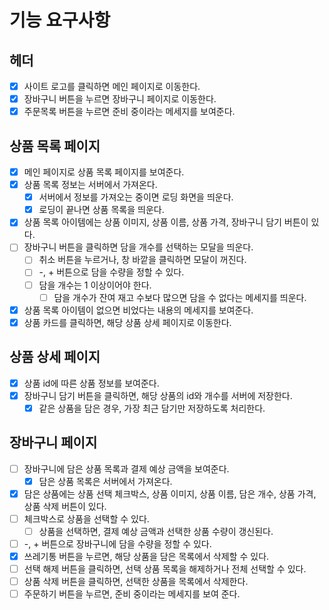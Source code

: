 # 기능 요구사항

## 헤더

- [x] 사이트 로고를 클릭하면 메인 페이지로 이동한다.
- [x] 장바구니 버튼을 누르면 장바구니 페이지로 이동한다.
- [x] 주문목록 버튼을 누르면 준비 중이라는 메세지를 보여준다.

## 상품 목록 페이지

- [x] 메인 페이지로 상품 목록 페이지를 보여준다.
- [x] 상품 목록 정보는 서버에서 가져온다.
  - [x] 서버에서 정보를 가져오는 중이면 로딩 화면을 띄운다.
  - [x] 로딩이 끝나면 상품 목록을 띄운다.
- [x] 상품 목록 아이템에는 상품 이미지, 상품 이름, 상품 가격, 장바구니 담기 버튼이 있다.
- [ ] 장바구니 버튼을 클릭하면 담을 개수를 선택하는 모달을 띄운다.
  - [ ] 취소 버튼을 누르거나, 창 바깥을 클릭하면 모달이 꺼진다.
  - [ ] -, + 버튼으로 담을 수량을 정할 수 있다.
  - [ ] 담을 개수는 1 이상이어야 한다.
    - [ ] 담을 개수가 잔여 재고 수보다 많으면 담을 수 없다는 메세지를 띄운다.
- [x] 상품 목록 아이템이 없으면 비었다는 내용의 메세지를 보여준다.
- [x] 상품 카드를 클릭하면, 해당 상품 상세 페이지로 이동한다.

## 상품 상세 페이지

- [x] 상품 id에 따른 상품 정보를 보여준다.
- [x] 장바구니 담기 버튼을 클릭하면, 해당 상품의 id와 개수를 서버에 저장한다.
  - [x] 같은 상품을 담은 경우, 가장 최근 담기만 저장하도록 처리한다.

## 장바구니 페이지

- [ ] 장바구니에 담은 상품 목록과 결제 예상 금액을 보여준다.
  - [x] 담은 상품 목록은 서버에서 가져온다.
- [x] 담은 상품에는 상품 선택 체크박스, 상품 이미지, 상품 이름, 담은 개수, 상품 가격, 상품 삭제 버튼이 있다.
- [ ] 체크박스로 상품을 선택할 수 있다.
  - [ ] 상품을 선택하면, 결제 예상 금액과 선택한 상품 수량이 갱신된다.
- [ ] -, + 버튼으로 장바구니에 담을 수량을 정할 수 있다.
- [x] 쓰레기통 버튼을 누르면, 해당 상품을 담은 목록에서 삭제할 수 있다.
- [ ] 선택 해제 버튼을 클릭하면, 선택 상품 목록을 해제하거나 전체 선택할 수 있다.
- [ ] 상품 삭제 버튼을 클릭하면, 선택한 상품을 목록에서 삭제한다.
- [ ] 주문하기 버튼을 누르면, 준비 중이라는 메세지를 보여 준다.
